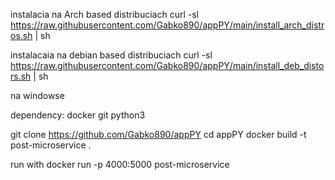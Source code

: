 instalacia na Arch based distribuciach
curl -sl https://raw.githubusercontent.com/Gabko890/appPY/main/install_arch_distros.sh | sh

instalacaia na debian based distribuciach
curl -sl https://raw.githubusercontent.com/Gabko890/appPY/main/install_deb_distors.sh | sh

na windowse 

dependency:
    docker
    git
    python3

git clone https://github.com/Gabko890/appPY
cd appPY
docker build -t post-microservice .



run with 
docker run -p 4000:5000 post-microservice
